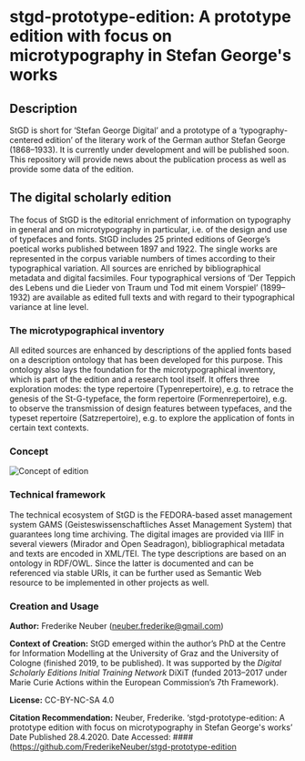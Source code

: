 # stgd-prototype-edition: A prototype edition with focus on microtypography in Stefan George's works 

## Description

StGD is short for ‘Stefan George Digital’ and a prototype of a ‘typography-centered edition’ of the literary work of the German author Stefan George (1868–1933). It is currently under development and will be published soon. This repository will provide news about the publication process as well as provide some data of the edition.


## The digital scholarly edition

The focus of StGD is the editorial enrichment of information on typography in general and on microtypography in particular, i.e. of the design and use of typefaces and fonts. StGD includes 25 printed editions of George’s poetical works published between 1897 and 1922. The single works are represented in the corpus variable numbers of times according to their typographical variation. All sources are enriched by bibliographical metadata and digital facsimiles. Four typographical versions of ‘Der Teppich des Lebens und die Lieder von Traum und Tod mit einem Vorspiel’ (1899–1932) are available as edited full texts and with regard to their typographical variance at line level.

### The microtypographical inventory

All edited sources are enhanced by descriptions of the applied fonts based on a description ontology that has been developed for this purpose. This ontology also lays the foundation for the microtypographical inventory, which is part of the edition and a research tool itself. It offers three exploration modes: the type repertoire (Typenrepertoire), e.g. to retrace the genesis of the St-G-typeface, the form repertoire (Formenrepertoire), e.g. to observe the transmission of design features between typefaces, and the typeset repertoire (Satzrepertoire), e.g. to explore the application of fonts in certain text contexts. 

### Concept

![Concept of edition](https://github.com/FrederikeNeuber/stgd-prototype-edition/blob/master/media/concept-edition.png)


### Technical framework

The technical ecosystem of StGD is the FEDORA-based asset management system GAMS (Geisteswissenschaftliches Asset Management System) that guarantees long time archiving. The digital images are provided via IIIF in several viewers (Mirador and Open Seadragon), bibliographical metadata and texts are encoded in XML/TEI. The type descriptions are based on an ontology in RDF/OWL. Since the latter is documented and can be referenced via stable URIs, it can be further used as Semantic Web resource to be implemented in other projects as well.

### Creation and Usage

**Author:** Frederike Neuber (neuber.frederike@gmail.com)

**Context of Creation:** StGD emerged within the author’s PhD at the Centre for Information Modelling at the University of Graz and the University of Cologne (finished 2019, to be published). It was supported by the *Digital Scholarly Editions Initial Training Network* DiXiT (funded 2013–2017 under Marie Curie Actions within the European Commission’s 7th Framework). 

**License:** CC-BY-NC-SA 4.0

**Citation Recommendation:** Neuber, Frederike. ‘stgd-prototype-edition: A prototype edition with focus on microtypography in Stefan George's works’ Date Published 28.4.2020. Date Accessed: #### (https://github.com/FrederikeNeuber/stgd-prototype-edition
